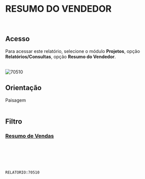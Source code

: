 # RESUMO DO VENDEDOR
<br>

## Acesso
Para acessar este relatório, selecione o módulo **Projetos**, opção **Relatórios/Consultas**, opção **Resumo do Vendedor**.
<br>
<br>

![70510](https://raw.githubusercontent.com/netforcews/docs-erp/master/relatorios/imagens/70510.png)
<br>

## Orientação
Paisagem   
<br>

## Filtro
### [Resumo de Vendas](/geral/rel-resumo-vendas.md)
<br>
<br>
<br>
<br>

```RELATORIO:70510```
